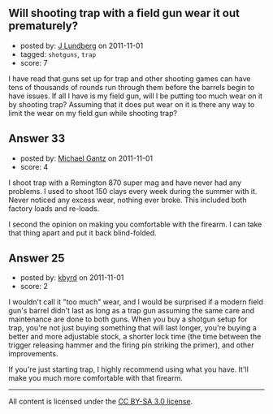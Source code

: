 ## Will shooting trap with a field gun wear it out prematurely?

- posted by: [J Lundberg](https://stackexchange.com/users/-1/40-j-lundberg) on 2011-11-01
- tagged: `shotguns`, `trap`
- score: 7

I have read that guns set up for trap and other shooting games can have tens of thousands of rounds run through them before the barrels begin to have issues.  If all I have is my field gun, will I be putting too much wear on it by shooting trap?  Assuming that it does put wear on it is there any way to limit the wear on my field gun while shooting trap?


## Answer 33

- posted by: [Michael Gantz](https://stackexchange.com/users/-1/64-michael-gantz) on 2011-11-01
- score: 4

I shoot trap with a Remington 870 super mag and have never had any problems.  I used to shoot 150 clays every week during the summer with it.  Never noticed any excess wear, nothing ever broke.  This included both factory loads and re-loads.

I second the opinion on making you comfortable with the firearm.  I can take that thing apart and put it back blind-folded.





## Answer 25

- posted by: [kbyrd](https://stackexchange.com/users/-1/37-kbyrd) on 2011-11-01
- score: 2

I wouldn't call it "too much" wear, and I would be surprised if a modern field gun's barrel didn't last as long as a trap gun assuming the same care and maintenance are done to both guns. When you buy a shotgun setup for trap, you're not just buying something that will last longer, you're buying a better and more adjustable stock, a shorter lock time (the time between the trigger releasing hammer and the firing pin striking the primer), and other improvements. 

If you're just starting trap, I highly recommend using what you have. It'll make you much more comfortable with that firearm.



---

All content is licensed under the [CC BY-SA 3.0 license](https://creativecommons.org/licenses/by-sa/3.0/).
